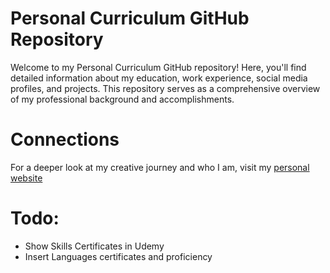 # Personal Curriculum GitHub Repository

Welcome to my Personal Curriculum GitHub repository! Here, you'll find detailed information about my education, work experience, social media profiles, and projects. This repository serves as a comprehensive overview of my professional background and accomplishments. 

# Connections

For a deeper look at my creative journey and who I am, visit my [personal website](https://github.com/bernardovieirarocha/personalwebsite)

# Todo:
- Show Skills Certificates in Udemy
- Insert Languages certificates and proficiency 
